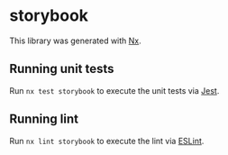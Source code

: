 # storybook

This library was generated with [Nx](https://nx.dev).

## Running unit tests

Run `nx test storybook` to execute the unit tests via [Jest](https://jestjs.io).

## Running lint

Run `nx lint storybook` to execute the lint via [ESLint](https://eslint.org/).
